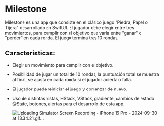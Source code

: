 # Milestone
Milestone es una app que consiste en el clásico juego "Piedra, Papel o Tijera" desarrollado en SwiftUI. El jugador debe elegir entre tres movimientos,  para cumplir con el objetivo que varía entre "ganar" o "perder" en cada ronda. El juego termina tras 10 rondas.

## Características: 
- Elegir un movimiento para cumplir con el objetivo.
- Posibilidad de jugar un total de 10 rondas, la puntuación total se muestra al final, se ajusta en cada ronda si el jugador acierta o falla.
- El jugador puede reiniciar el juego y comenzar de nuevo.
- Uso de distintas vistas, HStack, VStack, gradiente, cambios de estado @State, botones, alertas para el desarrollo de esta app.

  ![Uploading Simulator Screen Recording - iPhone 16 Pro - 2024-09-30 at 13.34.21.gif…]()
